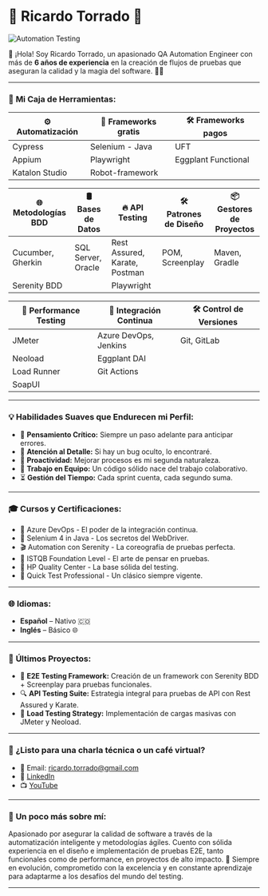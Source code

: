 # 🌟 Ricardo Torrado  🌟

![Automation Testing](https://github.com/tu_usuario/tu_repositorio/blob/main/assets/image.png)

👋 ¡Hola! Soy Ricardo Torrado, un apasionado QA Automation Engineer con más de **6 años de experiencia** en la creación de flujos de pruebas que aseguran la calidad y la magia del software. 🧪✨

---

### 🚀 **Mi Caja de Herramientas:**

| ⚙️ **Automatización** | 🤖 **Frameworks gratis** | 🛠️ **Frameworks pagos** |
|--------------------------|-----------------------------|----------------------------|
| Cypress                   | Selenium - Java        | UFT               |
| Appium                  | Playwright                 |   Eggplant Functional                         |
| Katalon Studio              | Robot-framework                             |                            |


| 🌐 **Metodologías BDD** | 🛢️ **Bases de Datos** | 🔥 **API Testing** |🛠️ **Patrones de Diseño** | 📦 **Gestores de Proyectos** |
|------------------------|----------------------|--------------------|--------------------|--------------------|
| Cucumber, Gherkin      | SQL Server, Oracle   | Rest Assured, Karate, Postman |POM, Screenplay          |Maven, Gradle               |
| Serenity BDD           |                      | Playwright          |

| 🎯 **Performance Testing** | 🤖 **Integración Continua** | 🛠️ **Control de Versiones** |
|--------------------------|-----------------------------|----------------------------|
| JMeter                   | Azure DevOps, Jenkins       | Git, GitLab               |
| Neoload                  | Eggplant DAI                |                            |
| Load Runner              | Git Actions                            |                            |
| SoapUI                   |                             |                            |

---

### 💡 **Habilidades Suaves que Endurecen mi Perfil:**

- 🌟 **Pensamiento Crítico:** Siempre un paso adelante para anticipar errores.  
- 🎯 **Atención al Detalle:** Si hay un bug oculto, lo encontraré.  
- 🚀 **Proactividad:** Mejorar procesos es mi segunda naturaleza.  
- 🤝 **Trabajo en Equipo:** Un código sólido nace del trabajo colaborativo.  
- ⏳ **Gestión del Tiempo:** Cada sprint cuenta, cada segundo suma.

---

### 🎓 **Cursos y Certificaciones:**

- 🎯 Azure DevOps - El poder de la integración continua.  
- 🐍 Selenium 4 in Java - Los secretos del WebDriver.  
- 🎬 Automation con Serenity - La coreografía de pruebas perfecta.  
- 🧠 ISTQB Foundation Level - El arte de pensar en pruebas.  
- 🏢 HP Quality Center - La base sólida del testing.  
- 🧪 Quick Test Professional - Un clásico siempre vigente.

---

### 🌐 **Idiomas:**

- **Español** – Nativo 🇨🇴  
- **Inglés** – Básico 🌐

---

### 🌱 **Últimos Proyectos:**

- 🧪 **E2E Testing Framework:** Creación de un framework con Serenity BDD + Screenplay para pruebas funcionales.  
- 🔍 **API Testing Suite:** Estrategia integral para pruebas de API con Rest Assured y Karate.  
- 🚀 **Load Testing Strategy:** Implementación de cargas masivas con JMeter y Neoload.

---

### 💌 **¿Listo para una charla técnica o un café virtual?**  
- 📧 Email: ricardo.torrado@gmail.com  
- 🔗 [LinkedIn](https://www.linkedin.com/in/ricardo-torrado-gomez/)
- 📺 [YouTube](https://www.youtube.com/@AutomationPerformanceTester)

---


### 🎨 **Un poco más sobre mí:**  

Apasionado por asegurar la calidad de software a través de la automatización inteligente y metodologías ágiles. Cuento con sólida experiencia en el diseño e implementación de pruebas E2E, tanto funcionales como de performance, en proyectos de alto impacto.
🚀 Siempre en evolución, comprometido con la excelencia y en constante aprendizaje para adaptarme a los desafíos del mundo del testing.

---

